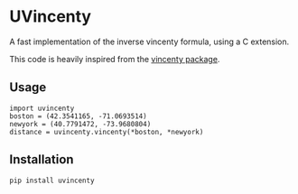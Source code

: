 # UVincenty

A fast implementation of the inverse vincenty formula, using a C extension.

This code is heavily inspired from the [vincenty package](https://github.com/maurycyp/vincenty).

## Usage
```
import uvincenty
boston = (42.3541165, -71.0693514)
newyork = (40.7791472, -73.9680804)
distance = uvincenty.vincenty(*boston, *newyork)
```

## Installation
```bash
pip install uvincenty
```

